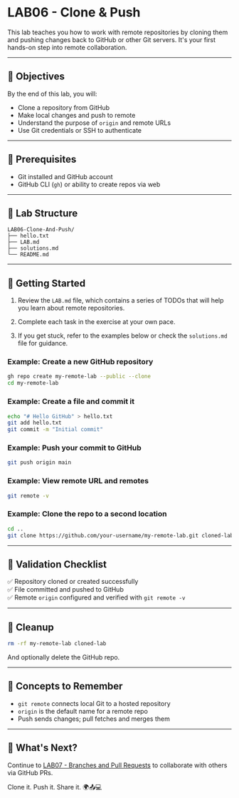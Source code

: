# LAB06 - Clone & Push

This lab teaches you how to work with remote repositories by cloning them and pushing changes back to GitHub or other Git servers. It's your first hands-on step into remote collaboration.

---

## 🎯 Objectives

By the end of this lab, you will:
- Clone a repository from GitHub
- Make local changes and push to remote
- Understand the purpose of `origin` and remote URLs
- Use Git credentials or SSH to authenticate

---

## 🧰 Prerequisites

- Git installed and GitHub account
- GitHub CLI (`gh`) or ability to create repos via web

---

## 📁 Lab Structure

```
LAB06-Clone-And-Push/
├── hello.txt
├── LAB.md
├── solutions.md
└── README.md
```

---

## 🚀 Getting Started

1. Review the `LAB.md` file, which contains a series of TODOs that will help you learn about remote repositories.

2. Complete each task in the exercise at your own pace.

3. If you get stuck, refer to the examples below or check the `solutions.md` file for guidance.

### Example: Create a new GitHub repository

```bash
gh repo create my-remote-lab --public --clone
cd my-remote-lab
```

### Example: Create a file and commit it

```bash
echo "# Hello GitHub" > hello.txt
git add hello.txt
git commit -m "Initial commit"
```

### Example: Push your commit to GitHub

```bash
git push origin main
```

### Example: View remote URL and remotes

```bash
git remote -v
```

### Example: Clone the repo to a second location

```bash
cd ..
git clone https://github.com/your-username/my-remote-lab.git cloned-lab
```

---

## 🧪 Validation Checklist

✅ Repository cloned or created successfully  
✅ File committed and pushed to GitHub  
✅ Remote `origin` configured and verified with `git remote -v`

---

## 🧹 Cleanup
```bash
rm -rf my-remote-lab cloned-lab
```
And optionally delete the GitHub repo.

---

## 🧠 Concepts to Remember
- `git remote` connects local Git to a hosted repository
- `origin` is the default name for a remote repo
- Push sends changes; pull fetches and merges them

---

## 💬 What's Next?
Continue to [LAB07 - Branches and Pull Requests](../LAB07-Branches-And-Pull-Requests/) to collaborate with others via GitHub PRs.

Clone it. Push it. Share it. 🌍📤💻